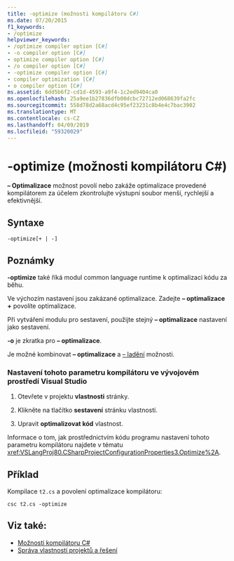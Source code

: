 ```yaml
---
title: -optimize (možnosti kompilátoru C#)
ms.date: 07/20/2015
f1_keywords:
- /optimize
helpviewer_keywords:
- /optimize compiler option [C#]
- -o compiler option [C#]
- optimize compiler option [C#]
- /o compiler option [C#]
- -optimize compiler option [C#]
- compiler optimization [C#]
- o compiler option [C#]
ms.assetid: 6dd5b6f2-cd1d-4593-a9f4-1c2ed9404ca0
ms.openlocfilehash: 25a9ee1b27836dfb00dcbc72712ed068639fa2fc
ms.sourcegitcommit: 558d78d2a68acd4c95ef23231c8b4e4c7bac3902
ms.translationtype: MT
ms.contentlocale: cs-CZ
ms.lasthandoff: 04/09/2019
ms.locfileid: "59320029"
---
```

# <a name="-optimize-c-compiler-options"></a>-optimize (možnosti kompilátoru C#)
**– Optimalizace** možnost povolí nebo zakáže optimalizace provedené kompilátorem za účelem zkontrolujte výstupní soubor menší, rychlejší a efektivnější.  
  
## <a name="syntax"></a>Syntaxe  
  
```console  
-optimize[+ | -]  
```  
  
## <a name="remarks"></a>Poznámky  
 **-optimize** také říká modul common language runtime k optimalizaci kódu za běhu.  
  
 Ve výchozím nastavení jsou zakázané optimalizace. Zadejte **– optimalizace +** povolíte optimalizace.  
  
 Při vytváření modulu pro sestavení, použijte stejný **– optimalizace** nastavení jako sestavení.  
  
 **-o** je zkratka pro **– optimalizace**.  
  
 Je možné kombinovat **– optimalizace** a [– ladění](../../../csharp/language-reference/compiler-options/debug-compiler-option.md) možnosti.  
  
### <a name="to-set-this-compiler-option-in-the-visual-studio-development-environment"></a>Nastavení tohoto parametru kompilátoru ve vývojovém prostředí Visual Studio  
  
1. Otevřete v projektu **vlastnosti** stránky.  
  
2. Klikněte na tlačítko **sestavení** stránku vlastností.  
  
3. Upravit **optimalizovat kód** vlastnost.  
  
 Informace o tom, jak prostřednictvím kódu programu nastavení tohoto parametru kompilátoru najdete v tématu <xref:VSLangProj80.CSharpProjectConfigurationProperties3.Optimize%2A>.  
  
## <a name="example"></a>Příklad  
 Kompilace `t2.cs` a povolení optimalizace kompilátoru:  
  
```console  
csc t2.cs -optimize  
```  
  
## <a name="see-also"></a>Viz také:

- [Možnosti kompilátoru C#](../../../csharp/language-reference/compiler-options/index.md)
- [Správa vlastností projektů a řešení](/visualstudio/ide/managing-project-and-solution-properties)
